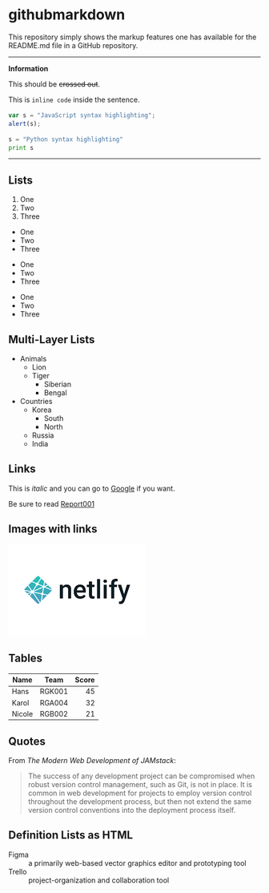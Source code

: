 # githubmarkdown

This repository simply shows the markup features one has available for the README.md file in a GitHub repository.

---

**Information**

This should be ~~crossed out~~.

This is `inline code` inside the sentence.

```javascript
var s = "JavaScript syntax highlighting";
alert(s);
```
 
```python
s = "Python syntax highlighting"
print s
```

---

## Lists

1. One
2. Two
3. Three

- One
- Two
- Three

* One
* Two
* Three

+ One
+ Two
+ Three

## Multi-Layer Lists

- Animals
    - Lion
    - Tiger
        - Siberian
        - Bengal
- Countries
    - Korea
        - South
        - North
    - Russia
    - India

## Links 

This is *italic* and you can go to [Google](http://google.com) if you want.

Be sure to read [Report001](reports/report001.txt)

## Images with links

[![Netlify Icon](images/netlify.png "Goto Netlify to host for free")](http://netlify.com)

## Tables

| Name          | Team          | Score  |
| ------------- |:-------------:| -----:|
| Hans          | RGK001        |    45 |
| Karol         | RGA004        |    32 |
| Nicole        | RGB002        |    21 |

## Quotes

From *The Modern Web Development of JAMstack*:
> The success of any development project can be compromised when robust version control management, such as Git, is not in place. It is common in web development for projects to employ version control throughout the development process, but then not extend the same version control conventions into the deployment process itself.

## Definition Lists as HTML

<dl>
  <dt>Figma</dt>
  <dd>a primarily web-based vector graphics editor and prototyping tool</dd>

  <dt>Trello</dt>
  <dd>project-organization and collaboration tool</dd>
</dl>
